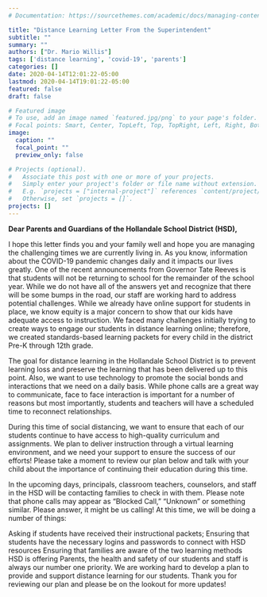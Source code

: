 ```yaml
---
# Documentation: https://sourcethemes.com/academic/docs/managing-content/

title: "Distance Learning Letter From the Superintendent"
subtitle: ""
summary: ""
authors: ["Dr. Mario Willis"]
tags: ['distance learning', 'covid-19', 'parents']
categories: []
date: 2020-04-14T12:01:22-05:00
lastmod: 2020-04-14T19:01:22-05:00
featured: false
draft: false

# Featured image
# To use, add an image named `featured.jpg/png` to your page's folder.
# Focal points: Smart, Center, TopLeft, Top, TopRight, Left, Right, BottomLeft, Bottom, BottomRight.
image:
  caption: ""
  focal_point: ""
  preview_only: false

# Projects (optional).
#   Associate this post with one or more of your projects.
#   Simply enter your project's folder or file name without extension.
#   E.g. `projects = ["internal-project"]` references `content/project/deep-learning/index.md`.
#   Otherwise, set `projects = []`.
projects: []
---
```


**Dear Parents and Guardians of the Hollandale School District (HSD),**

I hope this letter finds you and your family well and hope you are managing the challenging times we are currently living in. As you know, information about the COVID-19 pandemic changes daily and it impacts our lives greatly. One of the recent announcements from Governor Tate Reeves is that students will not be returning to school for the remainder of the school year.
While we do not have all of the answers yet and recognize that there will be some bumps in the road, our staff are working hard to address potential challenges. While we already have online support for students in place, we know equity is a major concern to show that our kids have adequate access to instruction. We faced many challenges initially trying to create ways to engage our students in distance learning online; therefore, we created standards-based learning packets for every child in the district Pre-K through 12th grade. 

The goal for distance learning in the Hollandale School District is to prevent learning loss and preserve the learning that has been delivered up to this point. Also, we want to use technology to promote the social bonds and interactions that we need on a daily basis. While phone calls are a great way to communicate, face to face interaction is important for a number of reasons but most importantly, students and teachers will have a scheduled time to reconnect relationships.

During this time of social distancing, we want to ensure that each of our students continue to have access to high-quality curriculum and assignments. We plan to deliver instruction through a virtual learning environment, and we need your support to ensure the success of our efforts! Please take a moment to review our plan below and talk with your child about the importance of continuing their education during this time.

In the upcoming days, principals, classroom teachers, counselors, and staff in the HSD will be contacting families to check in with them. Please note that phone calls may appear as “Blocked Call,” “Unknown” or something similar. Please answer, it might be us calling! At this time, we will be doing a number of things:

Asking if students have received their instructional packets;
Ensuring that students have the necessary logins and passwords to connect with HSD resources
Ensuring that families are aware of the two learning methods HSD is offering
Parents, the health and safety of our students and staff is always our number one priority. We are working hard to develop a plan to provide and support distance learning for our students.  Thank you for reviewing our plan and please be on the lookout for more updates!
